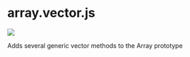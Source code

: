 # array.vector.js

![](https://travis-ci.org/jncraton/array.vector.js.svg?branch=master)

Adds several generic vector methods to the Array prototype